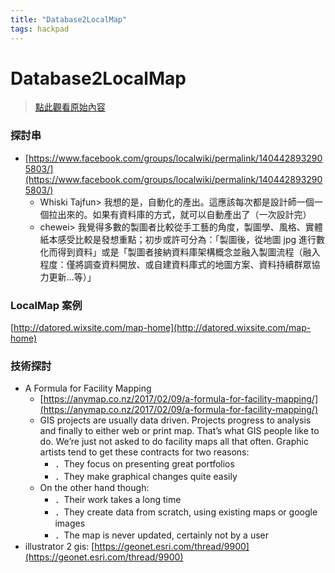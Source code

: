 ```yaml
---
title: "Database2LocalMap"
tags: hackpad
---
```


# Database2LocalMap

> [點此觀看原始內容](https://g0v.hackpad.tw/cKd8BqnUb4Y)


### 探討串

- [https://www.facebook.com/groups/localwiki/permalink/1404428932905803/](https://www.facebook.com/groups/localwiki/permalink/1404428932905803/)
    - Whiski Tajfun> 我想的是，自動化的產出。這應該每次都是設計師一個一個拉出來的。如果有資料庫的方式，就可以自動產出了（一次設計完）
    - chewei> 我覺得多數的製圖者比較從手工藝的角度，製圖學、風格、實體紙本感受比較是發想重點；初步或許可分為：「製圖後，從地圖 jpg 進行數化而得到資料」或是「製圖者接納資料庫架構概念並融入製圖流程（融入程度：僅將調查資料開放、或自建資料庫式的地圖方案、資料持續群眾協力更新...等）」

### LocalMap 案例

[http://datored.wixsite.com/map-home](http://datored.wixsite.com/map-home)

### 技術探討

- A Formula for Facility Mapping
    - [https://anymap.co.nz/2017/02/09/a-formula-for-facility-mapping/](https://anymap.co.nz/2017/02/09/a-formula-for-facility-mapping/)
    - GIS projects are usually data driven. Projects progress to analysis and finally to either web or print map. That’s what GIS people like to do. We’re just not asked to do facility maps all that often. Graphic artists tend to get these contracts for two reasons:
        - ．They focus on presenting great portfolios
        - ．They make graphical changes quite easily
    - On the other hand though:
        - ．Their work takes a long time
        - ．They create data from scratch, using existing maps or google images
        - ．The map is never updated, certainly not by a user
- illustrator 2 gis: [https://geonet.esri.com/thread/9900](https://geonet.esri.com/thread/9900)



